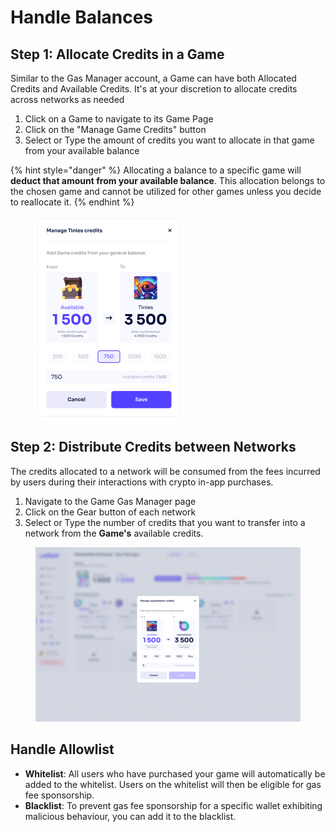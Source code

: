 # Handle Balances

## Step 1: Allocate Credits in a Game

Similar to the Gas Manager account, a Game can have both Allocated Credits and Available Credits. It's at your discretion to allocate credits across networks as needed

1. Click on a Game to navigate to its Game Page
2. Click on the "Manage Game Credits" button
3. &#x20;Select or Type the amount of credits you want to allocate in that game from your available balance

{% hint style="danger" %}
Allocating a balance to a specific game will **deduct that amount from your available balance**. This allocation belongs to the chosen game and cannot be utilized for other games unless you decide to reallocate it.
{% endhint %}

<figure><img src="../../../.gitbook/assets/Manage game credits.png" alt="" width="235"><figcaption></figcaption></figure>

## Step 2: Distribute Credits between Networks

The credits allocated to a network will be consumed from the fees incurred by users during their interactions with crypto in-app purchases.

1. Navigate to the Game Gas Manager page
2. Click on the Gear button of each network
3. Select or Type the number of credits that you want to transfer into a network from the **Game's** available credits.

<figure><img src="../../../.gitbook/assets/Gas manager - Manage game credits 5.png" alt=""><figcaption></figcaption></figure>

## Handle Allowlist

* **Whitelist**: All users who have purchased your game will automatically be added to the whitelist. Users on the whitelist will then be eligible for gas fee sponsorship.
* **Blacklist**: To prevent gas fee sponsorship for a specific wallet exhibiting malicious behaviour, you can add it to the blacklist.

